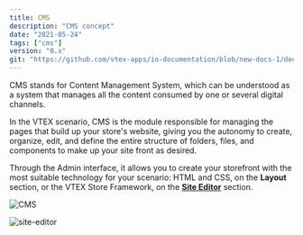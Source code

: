 ```yaml
---
title: CMS
description: "CMS concept"
date: "2021-05-24"
tags: ["cms"]
version: "0.x"
git: "https://github.com/vtex-apps/io-documentation/blob/new-docs-1/docs/en/Concepts/cms.md"
---
```


CMS stands for Content Management System, which can be understood as a system that manages all the content consumed by one or several digital channels. 

In the VTEX scenario, CMS is the module responsible for managing the pages that build up your store's website, giving you the autonomy to create, organize, edit, and define the entire structure of folders, files, and components to make up your site front as desired. 

Through the Admin interface, it allows you to create your storefront with the most suitable technology for your scenario: HTML and CSS, on the **Layout** section, or the VTEX Store Framework, on the [**Site Editor**](https://developers.vtex.com/vtex-developer-docs/docs/vtex-io-documentation-site-editor) section. 

![CMS](https://user-images.githubusercontent.com/52087100/119380423-13035080-bc97-11eb-8c1d-4b0c25f39194.png)

![site-editor](https://user-images.githubusercontent.com/52087100/119380417-11398d00-bc97-11eb-9ebd-2be23aad6856.png)

